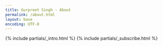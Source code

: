 ```yaml
---
title: Gurpreet Singh - About
permalink: /about.html
layout: base
encoding: UTF-8
---
```


{% include partials/_intro.html %}
{% include partials/_subscribe.html %}
